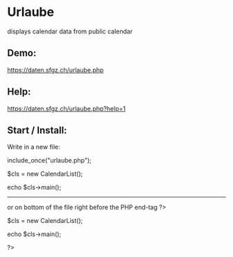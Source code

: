 # Urlaube
displays calendar data from public calendar

## Demo:
https://daten.sfgz.ch/urlaube.php

## Help: 
https://daten.sfgz.ch/urlaube.php?help=1

## Start / Install:
Write in a new file:

include_once("urlaube.php"); 

$cls = new CalendarList();

echo $cls->main();

---

or on bottom of the file right before the PHP end-tag ?>

$cls = new CalendarList();

echo $cls->main();

?>
